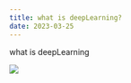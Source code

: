 ```yaml
---
title: what is deepLearning?
date: 2023-03-25
---
```




what is deepLearning

![](https://cdn.jsdelivr.net/gh/xuchao996/gallary@main/imgs/202303251804411.png)

